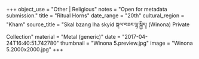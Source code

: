 +++
object_use = "Other | Religious"
notes = "Open for metadata submission."
title = "Ritual Horns"
date_range = "20th"
cultural_region = "Kham"
source_title = "Skal bzang lha skyid སྐལ་བཟང་ལྷ་སྐྱིད། (Winona) Private Collection"
material = "Metal (generic)"
date = "2017-04-24T16:40:51.742780"
thumbnail = "Winona 5.preview.jpg"
image = "Winona 5.2000x2000.jpg"
+++
